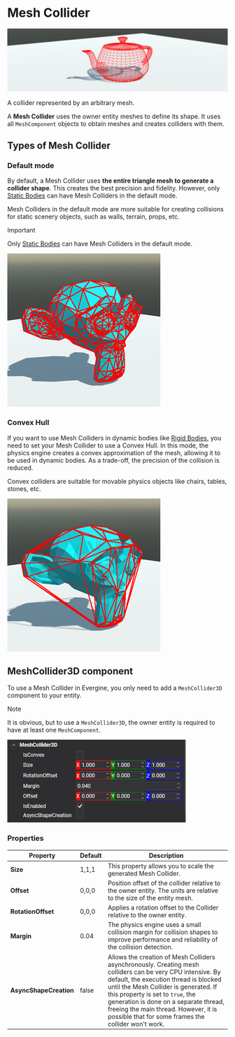 # Mesh Collider

![Mesh Collider](images/mesh_collider.png)

A collider represented by an arbitrary mesh.

A **Mesh Collider** uses the owner entity meshes to define its shape. It uses all `MeshComponent` objects to obtain meshes and creates colliders with them.

## Types of Mesh Collider

### Default mode

By default, a Mesh Collider uses **the entire triangle mesh to generate a collider shape**. This creates the best precision and fidelity. However, only [Static Bodies](../physics_bodies/static_bodies.md) can have Mesh Colliders in the default mode.

Mesh Colliders in the default mode are more suitable for creating collisions for static scenery objects, such as walls, terrain, props, etc.

> [!IMPORTANT]
> Only [Static Bodies](../physics_bodies/static_bodies.md) can have Mesh Colliders in the default mode.

![Mesh](images/mesh_collider_full.png)

### Convex Hull

If you want to use Mesh Colliders in dynamic bodies like [Rigid Bodies](../physics_bodies/rigid_bodies.md), you need to set your Mesh Collider to use a Convex Hull. In this mode, the physics engine creates a convex approximation of the mesh, allowing it to be used in dynamic bodies. As a trade-off, the precision of the collision is reduced.

Convex colliders are suitable for movable physics objects like chairs, tables, stones, etc.

![Mesh](images/mesh_collider_convex.png)

## MeshCollider3D component

To use a Mesh Collider in Evergine, you only need to add a `MeshCollider3D` component to your entity.

> [!NOTE]
> It is obvious, but to use a `MeshCollider3D`, the owner entity is required to have at least one `MeshComponent`.

![MeshCollider3D](images/meshcollider3d_component.png)

### Properties

| Property | Default | Description | 
| --- | --- | --- |
| **Size** | 1,1,1 | This property allows you to scale the generated Mesh Collider. | 
| **Offset** | 0,0,0 | Position offset of the collider relative to the owner entity. The units are relative to the size of the entity mesh. | 
| **RotationOffset** | 0,0,0 | Applies a rotation offset to the Collider relative to the owner entity. | 
| **Margin** | 0.04 | The physics engine uses a small collision margin for collision shapes to improve performance and reliability of the collision detection. | 
| **AsyncShapeCreation** | false | Allows the creation of Mesh Colliders asynchronously. Creating mesh colliders can be very CPU intensive. By default, the execution thread is blocked until the Mesh Collider is generated. If this property is set to `true`, the generation is done on a separate thread, freeing the main thread. However, it is possible that for some frames the collider won't work. | 

